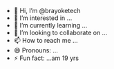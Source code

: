 - 👋 Hi, I’m @brayoketech
- 👀 I’m interested in ...
- 🌱 I’m currently learning ...
- 💞️ I’m looking to collaborate on ...
- 📫 How to reach me ...
- 😄 Pronouns: ...
- ⚡ Fun fact: ...am 19 yrs

<!---
brayoketech/brayoketech is a ✨ special ✨ repository because its `README.md` (this file) appears on your GitHub profile.
You can click the Preview link to take a look at your changes.
--->
